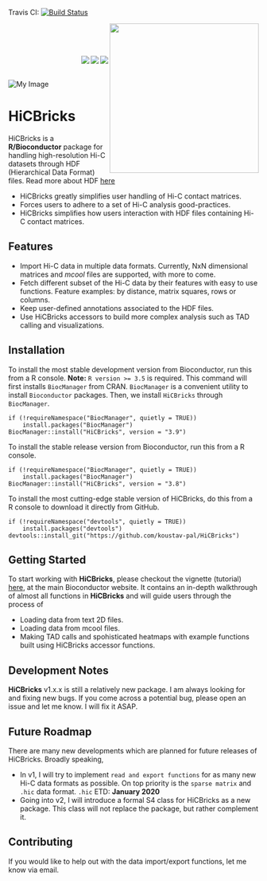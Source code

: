 Travis CI: [![Build Status](https://travis-ci.com/koustav-pal/HiCBricks.svg?branch=master)](https://travis-ci.com/koustav-pal/HiCBricks)   

[<img src="https://www.bioconductor.org/images/logo/jpg/bioconductor_logo_rgb.jpg" width="300" align="right"/>](https://bioconductor.org/)

<br/><br/><br/>

<a href="https://bioconductor.org/checkResults/devel/bioc-LATEST/HiCBricks/"><img src="https://bioconductor.org/shields/build/devel/bioc/HiCBricks.svg" align="right"/></a> <a href="https://bioconductor.org/packages/devel/bioc/html/HiCBricks.html#since"><img src="https://bioconductor.org/shields/years-in-bioc/HiCBricks.svg" align="right"/></a> <a href="https://bioconductor.org/packages/devel/bioc/html/HiCBricks.html#archives"><img src="https://bioconductor.org/shields/availability/3.9/HiCBricks.svg" align="right"/></a>

<br/><br/>

![My Image](https://user-images.githubusercontent.com/20904402/55158335-ef97f600-515e-11e9-8b84-f8557428da70.png)

# HiCBricks

HiCBricks is a **R/Bioconductor** package for handling high-resolution Hi-C datasets through HDF (Hierarchical Data Format) files. Read more about HDF [here](https://en.wikipedia.org/wiki/Hierarchical_Data_Format) 

- HiCBricks greatly simplifies user handling of Hi-C contact matrices. 
- Forces users to adhere to a set of Hi-C analysis good-practices.
- HiCBricks simplifies how users interaction with HDF files containing Hi-C contact matrices.

## Features

- Import Hi-C data in multiple data formats. Currently, NxN dimensional matrices and _mcool_ files are supported, with more to come.
- Fetch different subset of the Hi-C data by their features with easy to use functions. Feature examples: by distance, matrix squares, rows or columns.
- Keep user-defined annotations associated to the HDF files.
- Use HiCBricks accessors to build more complex analysis such as TAD calling and visualizations.

## Installation

To install the most stable development version from Bioconductor, run this from a R console. **Note:** `R version >= 3.5` is required. This command will first installs `BiocManager` from CRAN. `BiocManager` is a convenient utility to install `Bioconductor` packages. Then, we install `HiCBricks` through `BiocManager`.
```
if (!requireNamespace("BiocManager", quietly = TRUE))
    install.packages("BiocManager")
BiocManager::install("HiCBricks", version = "3.9")
```


To install the stable release version from Bioconductor, run this from a R console. 

```
if (!requireNamespace("BiocManager", quietly = TRUE))
    install.packages("BiocManager")
BiocManager::install("HiCBricks", version = "3.8")
```

To install the most cutting-edge stable version of HiCBricks, do this from a R console to download it directly from GitHub. 
```
if (!requireNamespace("devtools", quietly = TRUE))
    install.packages("devtools")
devtools::install_git("https://github.com/koustav-pal/HiCBricks")
```

## Getting Started

To start working with **HiCBricks**, please checkout the vignette (tutorial) [here](http://bioconductor.org/packages/devel/bioc/vignettes/HiCBricks/inst/doc/IntroductionToHiCBricks.html), at the main Bioconductor website. It contains an in-depth walkthrough of almost all functions in **HiCBricks** and will guide users through the process of 

- Loading data from text 2D files.
- Loading data from mcool files.
- Making TAD calls and spohisticated heatmaps with example functions built using HiCBricks accessor functions.

## Development Notes

**HiCBricks** v1.x.x is still a relatively new package. I am always looking for and fixing new bugs. If you come across a potential bug, please open an issue and let me know. I will fix it ASAP.

## Future Roadmap

There are many new developments which are planned for future releases of HiCBricks. Broadly speaking, 

- In v1, I will try to implement `read and export functions` for as many new Hi-C data formats as possible. On top priority is the `sparse matrix` and `.hic` data format. `.hic` ETD: **January 2020**
- Going into v2, I will introduce a formal S4 class for HiCBricks as a new package. This class will not replace the package, but rather complement it.

## Contributing 

If you would like to help out with the data import/export functions, let me know via email.

